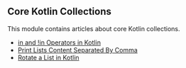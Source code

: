 ## Core Kotlin Collections

This module contains articles about core Kotlin collections.
- [in and !in Operators in Kotlin](https://www.baeldung.com/kotlin/in-notin-operators)
- [Print Lists Content Separated By Comma](https://www.baeldung.com/kotlin/print-list-items-comma-separated)
- [Rotate a List in Kotlin](https://www.baeldung.com/kotlin/list-rotation)
